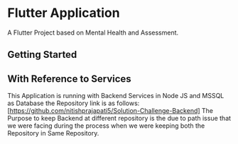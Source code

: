 # Flutter Application

A Flutter Project based on Mental Health and Assessment.

## Getting Started

## With Reference to Services 

This Application is running with Backend Services in Node JS and MSSQL as Database the Repository link is as follows:
[https://github.com/nitishprajapati5/Solution-Challenge-Backend] 
The Purpose to keep Backend at different repository is the due to path issue that we were facing during the process when we were keeping both the Repository in Same Repository.
